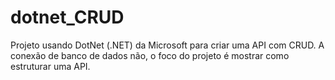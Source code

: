 # dotnet_CRUD
Projeto usando DotNet (.NET) da Microsoft para criar uma API com CRUD. A conexão de banco de dados não, o foco do projeto é mostrar como estruturar uma API.
